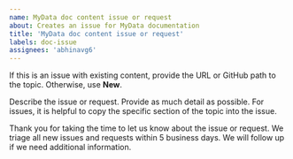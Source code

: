 ```yaml
---
name: MyData doc content issue or request
about: Creates an issue for MyData documentation
title: 'MyData doc content issue or request'
labels: doc-issue
assignees: 'abhinavg6'
---
```


If this is an issue with existing content, provide the URL or GitHub path to the topic. Otherwise, use **New**.

Describe the issue or request. Provide as much detail as possible. For issues, it is helpful to copy the specific section of the topic into the issue.

Thank you for taking the time to let us know about the issue or request. We triage all new issues and requests within 5 business days. We will follow up if we need additional information. 
